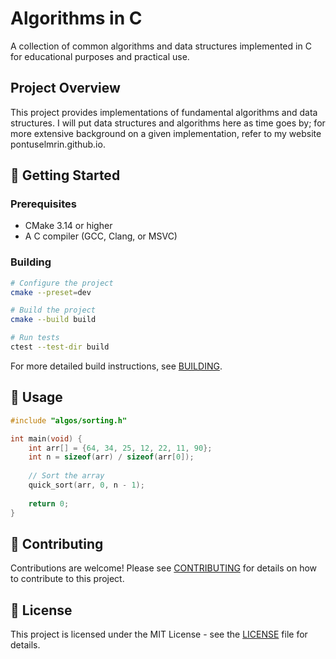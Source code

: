 # Algorithms in C

A collection of common algorithms and data structures implemented in C for educational purposes and practical use.

## Project Overview

This project provides implementations of fundamental algorithms and data structures.
I will put data structures and algorithms here as time goes by; for more extensive background on a given implementation, refer to my website pontuselmrin.github.io.

## 🚀 Getting Started

### Prerequisites
- CMake 3.14 or higher
- A C compiler (GCC, Clang, or MSVC)

### Building

```bash
# Configure the project
cmake --preset=dev

# Build the project
cmake --build build

# Run tests
ctest --test-dir build
```

For more detailed build instructions, see [BUILDING](BUILDING.md).

## 📖 Usage

```c
#include "algos/sorting.h"

int main(void) {
    int arr[] = {64, 34, 25, 12, 22, 11, 90};
    int n = sizeof(arr) / sizeof(arr[0]);
    
    // Sort the array
    quick_sort(arr, 0, n - 1);
    
    return 0;
}
```

## 🤝 Contributing

Contributions are welcome! Please see [CONTRIBUTING](CONTRIBUTING.md) for details on how to contribute to this project.

## 📄 License

This project is licensed under the MIT License - see the [LICENSE](LICENSE) file for details.
